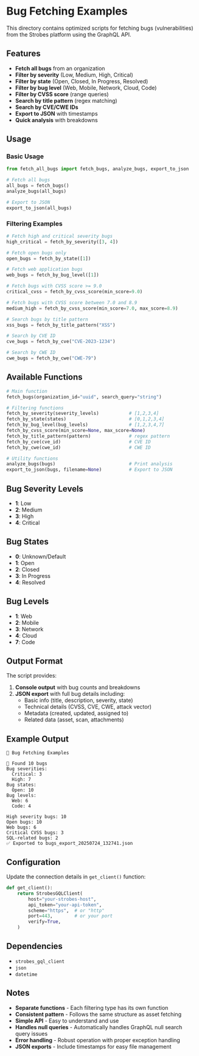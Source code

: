 # Bug Fetching Examples

This directory contains optimized scripts for fetching bugs (vulnerabilities) from the Strobes platform using the GraphQL API.

## Features

- **Fetch all bugs** from an organization
- **Filter by severity** (Low, Medium, High, Critical)
- **Filter by state** (Open, Closed, In Progress, Resolved)
- **Filter by bug level** (Web, Mobile, Network, Cloud, Code)
- **Filter by CVSS score** (range queries)
- **Search by title pattern** (regex matching)
- **Search by CVE/CWE IDs**
- **Export to JSON** with timestamps
- **Quick analysis** with breakdowns

## Usage

### Basic Usage

```python
from fetch_all_bugs import fetch_bugs, analyze_bugs, export_to_json

# Fetch all bugs
all_bugs = fetch_bugs()
analyze_bugs(all_bugs)

# Export to JSON
export_to_json(all_bugs)
```

### Filtering Examples

```python
# Fetch high and critical severity bugs
high_critical = fetch_by_severity([3, 4])

# Fetch open bugs only
open_bugs = fetch_by_state([1])

# Fetch web application bugs
web_bugs = fetch_by_bug_level([1])

# Fetch bugs with CVSS score >= 9.0
critical_cvss = fetch_by_cvss_score(min_score=9.0)

# Fetch bugs with CVSS score between 7.0 and 8.9
medium_high = fetch_by_cvss_score(min_score=7.0, max_score=8.9)

# Search bugs by title pattern
xss_bugs = fetch_by_title_pattern("XSS")

# Search by CVE ID
cve_bugs = fetch_by_cve("CVE-2023-1234")

# Search by CWE ID
cwe_bugs = fetch_by_cwe("CWE-79")
```

## Available Functions

```python
# Main function
fetch_bugs(organization_id="uuid", search_query="string")

# Filtering functions
fetch_by_severity(severity_levels)           # [1,2,3,4]
fetch_by_state(states)                       # [0,1,2,3,4]
fetch_by_bug_level(bug_levels)               # [1,2,3,4,7]
fetch_by_cvss_score(min_score=None, max_score=None)
fetch_by_title_pattern(pattern)              # regex pattern
fetch_by_cve(cve_id)                         # CVE ID
fetch_by_cwe(cwe_id)                         # CWE ID

# Utility functions
analyze_bugs(bugs)                           # Print analysis
export_to_json(bugs, filename=None)          # Export to JSON
```

## Bug Severity Levels

- **1**: Low
- **2**: Medium  
- **3**: High
- **4**: Critical

## Bug States

- **0**: Unknown/Default
- **1**: Open
- **2**: Closed
- **3**: In Progress
- **4**: Resolved

## Bug Levels

- **1**: Web
- **2**: Mobile
- **3**: Network
- **4**: Cloud
- **7**: Code

## Output Format

The script provides:

1. **Console output** with bug counts and breakdowns
2. **JSON export** with full bug details including:
   - Basic info (title, description, severity, state)
   - Technical details (CVSS, CVE, CWE, attack vector)
   - Metadata (created, updated, assigned to)
   - Related data (asset, scan, attachments)

## Example Output

```
🐛 Bug Fetching Examples

🐛 Found 10 bugs
Bug severities:
  Critical: 3
  High: 7
Bug states:
  Open: 10
Bug levels:
  Web: 6
  Code: 4

High severity bugs: 10
Open bugs: 10
Web bugs: 6
Critical CVSS bugs: 3
SQL-related bugs: 2
✅ Exported to bugs_export_20250724_132741.json
```

## Configuration

Update the connection details in `get_client()` function:

```python
def get_client():
    return StrobesGQLClient(
        host="your-strobes-host",
        api_token="your-api-token",
        scheme="https",  # or "http"
        port=443,        # or your port
        verify=True,
    )
```

## Dependencies

- `strobes_gql_client`
- `json`
- `datetime`

## Notes

- **Separate functions** - Each filtering type has its own function
- **Consistent pattern** - Follows the same structure as asset fetching
- **Simple API** - Easy to understand and use
- **Handles null queries** - Automatically handles GraphQL null search query issues
- **Error handling** - Robust operation with proper exception handling
- **JSON exports** - Include timestamps for easy file management 